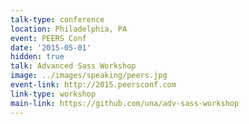 ```yaml
---
talk-type: conference
location: Philadelphia, PA
event: PEERS Conf
date: '2015-05-01'
hidden: true
talk: Advanced Sass Workshop
image: ../images/speaking/peers.jpg
event-link: http://2015.peersconf.com
link-type: workshop
main-link: https://github.com/una/adv-sass-workshop
---
```

